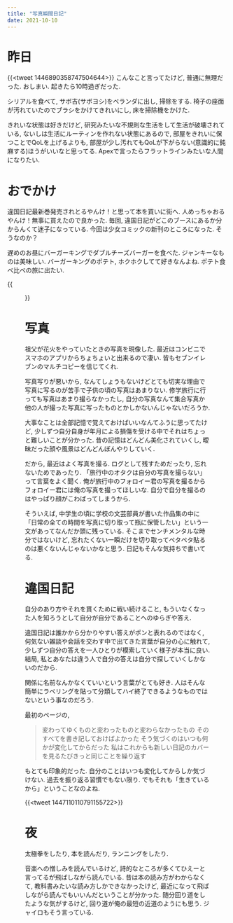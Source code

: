 ```yaml
---
title: "写真瞬間日記"
date: 2021-10-10
---
```


# 昨日
{{<tweet 1446890358747504644>}}
こんなこと言ってたけど, 普通に無理だった. おしまい. 起きたら10時過ぎだった.

シリアルを食べて, サボ吉(サボヨシ)をベランダに出し, 掃除をする. 椅子の座面が汚れていたのでブラシをかけてきれいにし, 床を掃除機をかけた.

きれいな状態は好きだけど, 研究みたいな不規則な生活をして生活が破壊されている, ないしは生活にルーティンを作れない状態にあるので, 部屋をきれいに保つことでQoLを上げるよりも, 部屋が少し汚れてもQoLが下がらない(意識的に鈍麻する)ほうがいいなと思ってる. Apexで言ったらフラットラインみたいな人間になりたい.

# おでかけ
違国日記最新巻発売されとるやんけ！と思って本を買いに街へ. 人めっちゃおるやんけ！無事に買えたので良かった. 毎回, 違国日記がどこのブースにあるか分からんくて迷子になっている. 今回は少女コミックの新刊のところになった. そうなのか？

遅めのお昼にバーガーキングでダブルチーズバーガーを食べた. ジャンキーなものは美味しい. バーガーキングのポテト, ホクホクしてて好きなんよね. ポテト食べ比べの旅に出たい.

{{<figure src="/media/2021-10-10-king.jpeg" alt="lunch">}}

# 写真
祖父が花火をやっていたときの写真を現像した. 最近はコンビニでスマホのアプリからちょちょいと出来るので凄い. 皆もセブンイレブンのマルチコピーを信じてくれ.

写真写りが悪いから, なんてしょうもないけどとても切実な理由で写真に写るのが苦手で子供の頃の写真はあまりない. 修学旅行に行っても写真はあまり撮らなかったし, 自分の写真なんて集合写真か他の人が撮った写真に写ったものとかしかないんじゃないだろうか.

大事なことは全部記憶で覚えておけばいいなんてふうに思ってたけど, 少しずつ自分自身が年月による損傷を受ける中でそれはちょっと難しいことが分かった. 昔の記憶はどんどん美化されていくし, 曖昧だった顔や風景はどんどんぼんやりしていく.

だから, 最近はよく写真を撮る. ログとして残すためだったり, 忘れないためであったり. 「旅行中のオタクは自分の写真を撮らない」って言葉をよく聞く. 俺が旅行中のフォロイー君の写真を撮るからフォロイー君には俺の写真を撮ってほしいな. 自分で自分を撮るのはやっぱり顔がこわばってしまうから.

そういえば, 中学生の頃に学校の文芸部員が書いた作品集の中に「日常の全ての時間を写真に切り取って瓶に保管したい」という一文があってなんだか頭に残っている. そこまでセンチメンタルな時分ではないけど, 忘れたくない一瞬だけを切り取ってペタペタ貼るのは悪くないんじゃないかなと思う.
日記もそんな気持ちで書いてる.
# 違国日記
自分のあり方やそれを貫くために戦い続けること, もういなくなった人を知ろうとして自分が自分であることへのゆらぎや答え.

違国日記は誰かから分かりやすい答えがポンと表れるのではなく, 何気ない雑談や会話を交わす中で出てきた言葉が自分の心に触れて, 少しずつ自分の答えを一人ひとりが模索していく様子が本当に良い. 結局, 私とあなたは違う人で自分の答えは自分で探していくしかないのだから.

関係に名前なんかなくていいという言葉がとても好き. 人はそんな簡単にラベリングを貼って分類してハイ終了できるようなものではないという事なのだろう.

最初のページの,

> 変わってゆくものと変わったものと変わらなかったもの そのすべてを書き記しておけばよかった そう気づくのはいつも何かが変化してからだった 私はこれからも新しい日記のカバーを見るたびきっと同じことを繰り返す

もとても印象的だった. 自分のことはいつも変化してからしか気づけない. 過去を振り返る習慣でもない限り. でもそれも「生きているから」ということなのよね.

{{<tweet 1447110110791155722>}}

# 夜
太極拳をしたり, 本を読んだり, ランニングをしたり.

音楽への憎しみを読んでいるけど, 詩的なところが多くてひえーと言ってるが飛ばしながら読んでいる. 昔は本の読み方がわからなくて, 教科書みたいな読み方しかできなかったけど, 最近になって飛ばしながら読んでもいいんだということが分かった. 随分回り道をしたような気がするけど, 回り道が俺の最短の近道のようにも思う. ジャイロもそう言っている.